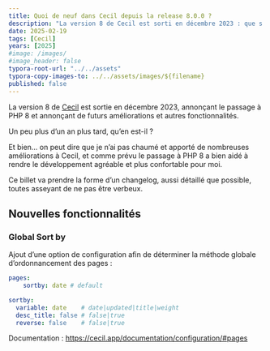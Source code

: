 ```yaml
---
title: Quoi de neuf dans Cecil depuis la release 8.0.0 ?
description: "La version 8 de Cecil est sorti en décembre 2023 : que s'est-il passé depuis ?"
date: 2025-02-19
tags: [Cecil]
years: [2025]
#image: /images/
#image_header: false
typora-root-url: "../../assets"
typora-copy-images-to: ../../assets/images/${filename}
published: false
---
```


La version 8 de [Cecil](https://cecil.app) est sortie en décembre 2023, annonçant le passage à PHP 8 et annonçant de futurs améliorations et autres fonctionnalités.

Un peu plus d’un an plus tard, qu’en est-il ?

Et bien… on peut dire que je n’ai pas chaumé et apporté de nombreuses améliorations à Cecil, et comme prévu le passage à PHP 8 a bien aidé à rendre le développement agréable et plus confortable pour moi.

Ce billet va prendre la forme d’un changelog, aussi détaillé que possible, toutes asseyant de ne pas être verbeux.

## Nouvelles fonctionnalités

### Global Sort by

Ajout d’une option de configuration afin de déterminer la méthode globale d’ordonnancement des pages :

```yaml
pages:
	sortby: date # default

sortby:
  variable: date    # date|updated|title|weight
  desc_title: false # false|true
  reverse: false    # false|true
```

Documentation : https://cecil.app/documentation/configuration/#pages







